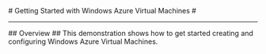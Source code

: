 ﻿<a name="title" />
# Getting Started with Windows Azure Virtual Machines #

---

<a name="Overview" />
## Overview ##
This demonstration shows how to get started creating and configuring Windows Azure Virtual Machines.